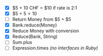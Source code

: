 * [x] $5 + 10 CHF = $10 if rate is 2:1
* [x] $5 + $5 = 10$
* [ ] Return Money from $5 + $5
* [x] Bank.reduce(Money)
* [x] Reduce Money with conversion
* [x] Reduce(Bank, String)
* [ ] Sum.plus
* [ ] Expression.times *(no interfaces in Ruby)*

